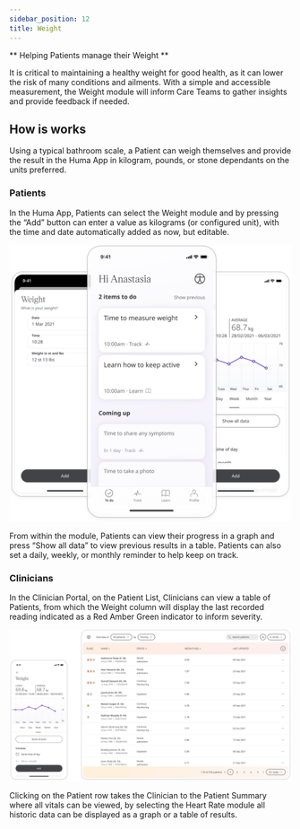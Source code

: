 ```yaml
---
sidebar_position: 12
title: Weight 
---
```


** Helping Patients manage their Weight  **

It is critical to maintaining a healthy weight for good health, as it can lower the risk of many conditions and ailments. With a simple and accessible measurement, the Weight module will inform Care Teams to gather insights and provide feedback if needed.


## How is works

Using a typical bathroom scale, a Patient can weigh themselves and provide the result in the Huma App in kilogram, pounds, or stone dependants on the units preferred.

### Patients

In the Huma App, Patients can select the Weight module and by pressing the “Add” button can enter a value as kilograms (or configured unit), with the time and date automatically added as now, but editable. 

![Adding weight to the Huma App](./assets/weight.svg)

From within the module, Patients can view their progress in a graph and press “Show all data” to view previous results in a table. Patients can also set a daily, weekly, or monthly reminder to help keep on track.

### Clinicians

In the Clinician Portal, on the Patient List, Clinicians can view a table of Patients, from which the Weight column will display the last recorded reading indicated as a Red Amber Green indicator to inform severity. 

![Viewing weight in the Clinician Portal](./assets/cp-patient-list-weight.svg)

Clicking on the Patient row takes the Clinician to the Patient Summary where all vitals can be viewed, by selecting the Heart Rate module all historic data can be displayed as a graph or a table of results.